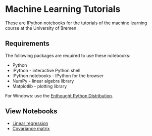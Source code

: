 Machine Learning Tutorials
==========================

These are IPython notebooks for the tutorials of the machine learning course at the University of Bremen.

Requirements
------------

The following packages are required to use these notebooks:

* Python
* IPython - interactive Python shell
* IPython notebooks - IPython for the browser
* NumPy - linear algebra library
* Matplotlib - plotting library

For Windows: use the [Enthought Python Distribution](https://www.enthought.com/products/epd/).

View Notebooks
--------------

* [Linear regression](http://nbviewer.ipython.org/urls/raw.github.com/AlexanderFabisch/ml_tutorials/master/01_linear_regression.ipynb)
* [Covariance matrix](http://nbviewer.ipython.org/urls/raw.github.com/AlexanderFabisch/ml_tutorials/master/02_covariance.ipynb)
